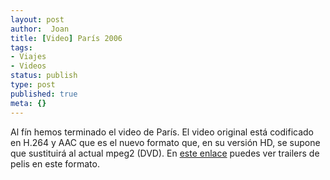 ```yaml
---
layout: post
author:  Joan
title: [Video] París 2006
tags:
- Viajes
- Videos
status: publish
type: post
published: true
meta: {}
---
```

Al fín hemos terminado el video de París. El video original está codificado en H.264 y AAC que es el nuevo formato que, en su versión HD, se supone que sustituirá al actual mpeg2 (DVD). En <a href="http://www.apple.com/trailers">este enlace</a> puedes ver trailers de pelis en este formato.

<object type="application/x-shockwave-flash" width="500" height="375" data="http://vimeo.com/moogaloop.swf?clip_id=214810&amp;server=vimeo.com&amp;fullscreen=1&amp;show_title=1&amp;show_byline=0&amp;show_portrait=0&amp;color=679AF1">	<param name="quality" value="best" />	<param name="allowfullscreen" value="true" />	<param name="scale" value="showAll" />	<param name="movie" value="http://vimeo.com/moogaloop.swf?clip_id=214810&amp;server=vimeo.com&amp;fullscreen=1&amp;show_title=1&amp;show_byline=0&amp;show_portrait=0&amp;color=679AF1" /></object>
<br />
